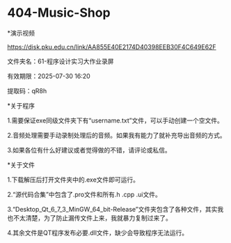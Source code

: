 # 404-Music-Shop

*演示视频

https://disk.pku.edu.cn/link/AA855E40E2174D40398EEB30F4C649E62F

文件夹名：61-程序设计实习大作业录屏

有效期限：2025-07-30 16:20

提取码：qR8h

*关于程序

1.需要保证exe同级文件夹下有“username.txt”文件，可以手动创建一个空文件。

2.音频处理需要手动录制处理后的音频。如果我有能力了就补充导出音频的方式。

3.如果各位有什么好建议或者觉得做的不错，请评论或私信。

*关于文件

1.下载解压后打开文件夹中的.exe文件即可运行。

2.“源代码合集”中包含了.pro文件和所有.h .cpp .ui文件。

3.“Desktop_Qt_6_7_3_MinGW_64_bit-Release”文件夹包含了各种文件，其实我也不太清楚，为了防止漏传文件上来，我就暴力复制过来了。

4.其余文件是QT程序发布必要.dll文件，缺少会导致程序无法运行。
